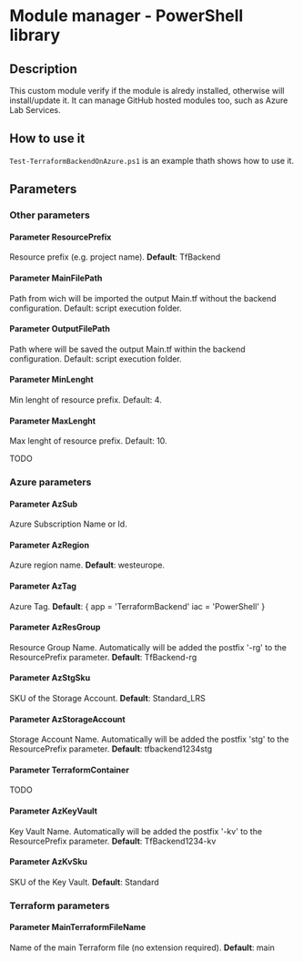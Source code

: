 # Module manager - PowerShell library

## Description

This custom module verify if the module is alredy installed, otherwise will install/update it.
It can manage GitHub hosted modules too, such as Azure Lab Services.

## How to use it

```Test-TerraformBackendOnAzure.ps1``` is an example thath shows how to use it.

## Parameters

### Other parameters

#### Parameter ResourcePrefix

Resource prefix (e.g. project name).
**Default**: TfBackend

#### Parameter MainFilePath

Path from wich will be imported the output Main.tf without the backend configuration. Default: script execution folder.

#### Parameter OutputFilePath

Path where will be saved the output Main.tf within the backend configuration. Default: script execution folder.

#### Parameter MinLenght

Min lenght of resource prefix. Default: 4.

#### Parameter MaxLenght

Max lenght of resource prefix. Default: 10.

TODO

### Azure parameters

#### Parameter AzSub

Azure Subscription Name or Id.

#### Parameter AzRegion

Azure region name.
**Default**: westeurope.

#### Parameter AzTag

Azure Tag.
**Default**: {
    app = 'TerraformBackend'
    iac = 'PowerShell'
    }

#### Parameter AzResGroup

Resource Group Name.
Automatically will be added the postfix '-rg' to the ResourcePrefix parameter.
**Default**: TfBackend-rg

#### Parameter AzStgSku

SKU of the Storage Account.
**Default**: Standard_LRS

#### Parameter AzStorageAccount

Storage Account Name.
Automatically will be added the postfix 'stg' to the ResourcePrefix parameter.
**Default**: tfbackend1234stg

#### Parameter TerraformContainer

TODO

#### Parameter AzKeyVault

Key Vault Name.
Automatically will be added the postfix '-kv' to the ResourcePrefix parameter.
**Default**: TfBackend1234-kv

#### Parameter AzKvSku

SKU of the Key Vault.
**Default**: Standard

### Terraform parameters

#### Parameter MainTerraformFileName

Name of the main Terraform file (no extension required).
**Default**: main
